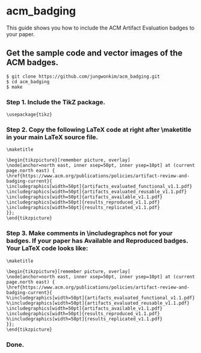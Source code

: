 # acm_badging
This guide shows you how to include the ACM Artifact Evaluation badges to your paper.

## Get the sample code and vector images of the ACM badges.
    $ git clone https://github.com/jungwonkim/acm_badging.git
    $ cd acm_badging
    $ make

### Step 1. Include the TikZ package.
    \usepackage{tikz}

### Step 2. Copy the following LaTeX code at right after \maketitle in your main LaTeX source file.
    \maketitle

    \begin{tikzpicture}[remember picture, overlay]
    \node[anchor=north east, inner xsep=50pt, inner ysep=10pt] at (current page.north east) {
    \href{https://www.acm.org/publications/policies/artifact-review-and-badging-current}{
    \includegraphics[width=50pt]{artifacts_evaluated_functional_v1.1.pdf}
    \includegraphics[width=50pt]{artifacts_evaluated_reusable_v1.1.pdf}
    \includegraphics[width=50pt]{artifacts_available_v1.1.pdf}
    \includegraphics[width=50pt]{results_reproduced_v1.1.pdf}
    \includegraphics[width=50pt]{results_replicated_v1.1.pdf}
    }};
    \end{tikzpicture}

### Step 3. Make comments in \includegraphcs not for your badges. If your paper has Available and Reproduced badges. Your LaTeX code looks like:
    \maketitle

    \begin{tikzpicture}[remember picture, overlay]
    \node[anchor=north east, inner xsep=50pt, inner ysep=10pt] at (current page.north east) {
    \href{https://www.acm.org/publications/policies/artifact-review-and-badging-current}{
    %\includegraphics[width=50pt]{artifacts_evaluated_functional_v1.1.pdf}
    %\includegraphics[width=50pt]{artifacts_evaluated_reusable_v1.1.pdf}
    \includegraphics[width=50pt]{artifacts_available_v1.1.pdf}
    \includegraphics[width=50pt]{results_reproduced_v1.1.pdf}
    %\includegraphics[width=50pt]{results_replicated_v1.1.pdf}
    }};
    \end{tikzpicture}
    
### Done.
